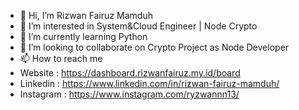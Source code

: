 - 👋 Hi, I’m Rizwan Fairuz Mamduh
- 👀 I’m interested in System&Cloud Engineer | Node Crypto
- 🌱 I’m currently learning Python
- 💞️ I’m looking to collaborate on Crypto Project as Node Developer
- 📫 How to reach me
- Website : https://dashboard.rizwanfairuz.my.id/board
- Linkedin : https://www.linkedin.com/in/rizwan-fairuz-mamduh/
- Instagram : https://www.instagram.com/ryzwannn13/

<!---
ryzwan29/ryzwan29 is a ✨ special ✨ repository because its `README.md` (this file) appears on your GitHub profile.
You can click the Preview link to take a look at your changes.
--->
